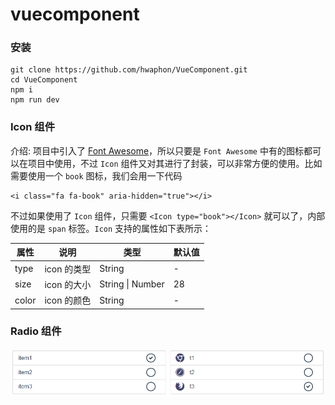 # vuecomponent

### 安装

	git clone https://github.com/hwaphon/VueComponent.git
	cd VueComponent
	npm i
	npm run dev

### Icon 组件 

介绍: 项目中引入了 [Font Awesome](http://fontawesome.io/icons/)，所以只要是 `Font Awesome` 中有的图标都可以在项目中使用，不过 `Icon` 组件又对其进行了封装，可以非常方便的使用。比如需要使用一个 `book` 图标，我们会用一下代码

	<i class="fa fa-book" aria-hidden="true"></i>

不过如果使用了 `Icon` 组件，只需要 `<Icon type="book"></Icon>` 就可以了，内部使用的是 `span` 标签。`Icon` 支持的属性如下表所示：

<table>
	<thead>
		<th>属性</th>
		<th>说明</th>
		<th>类型</th>
		<th>默认值</th>
	</thead>
	<tbody>
		<tr>
			<td>type</td>
			<td>icon 的类型</td>
			<td>String</td>
			<td>-</td>
		</tr>
		<tr>
			<td>size</td>
			<td>icon 的大小</td>
			<td>String | Number</td>
			<td>28</td>
		</tr>
		<tr>
			<td>color</td>
			<td>icon 的颜色</td>
			<td>String</td>
			<td>-</td>
		</tr>
	</tbody>
</table>

### Radio 组件

![image](./demosrc/h-radio/h-radio-basic.png)
